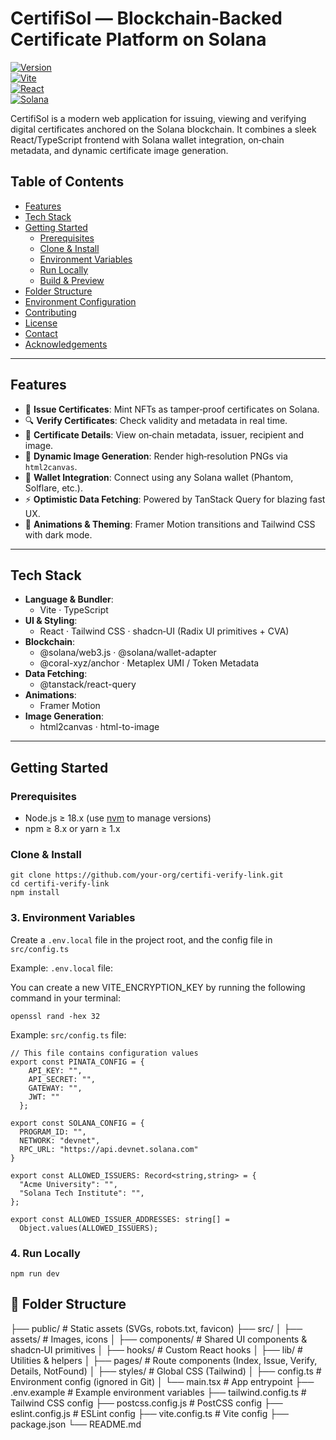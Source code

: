 # CertifiSol — Blockchain‑Backed Certificate Platform on Solana

[![Version](https://img.shields.io/badge/version-1.0.0-blue.svg)](https://github.com/your-org/certifi-verify-link)  
[![Vite](https://img.shields.io/badge/bundler-Vite-646cff)](https://vitejs.dev)  
[![React](https://img.shields.io/badge/framework-React-61dafb)](https://reactjs.org)  
[![Solana](https://img.shields.io/badge/blockchain-Solana-00FFA3)](https://solana.com)  

CertifiSol is a modern web application for issuing, viewing and verifying digital certificates anchored on the Solana blockchain. It combines a sleek React/TypeScript frontend with Solana wallet integration, on‑chain metadata, and dynamic certificate image generation.

## Table of Contents

- [Features](#features)   
- [Tech Stack](#tech-stack)  
- [Getting Started](#getting-started)  
  - [Prerequisites](#prerequisites)  
  - [Clone & Install](#clone--install)  
  - [Environment Variables](#environment-variables)  
  - [Run Locally](#run-locally)  
  - [Build & Preview](#build--preview)  
- [Folder Structure](#folder-structure)  
- [Environment Configuration](#environment-configuration)  
- [Contributing](#contributing)  
- [License](#license)  
- [Contact](#contact)  
- [Acknowledgements](#acknowledgements)  

---

## Features

- 🚀 **Issue Certificates**: Mint NFTs as tamper‑proof certificates on Solana.  
- 🔍 **Verify Certificates**: Check validity and metadata in real time.  
- 📄 **Certificate Details**: View on‑chain metadata, issuer, recipient and image.  
- 📸 **Dynamic Image Generation**: Render high‑resolution PNGs via `html2canvas`.  
- 🔑 **Wallet Integration**: Connect using any Solana wallet (Phantom, Solflare, etc.).  
- ⚡ **Optimistic Data Fetching**: Powered by TanStack Query for blazing fast UX.  
- 🎨 **Animations & Theming**: Framer Motion transitions and Tailwind CSS with dark mode.  

---

## Tech Stack

- **Language & Bundler**:  
  - Vite · TypeScript  
- **UI & Styling**:  
  - React · Tailwind CSS · shadcn‑UI (Radix UI primitives + CVA)  
- **Blockchain**:  
  - @solana/web3.js · @solana/wallet-adapter  
  - @coral-xyz/anchor · Metaplex UMI / Token Metadata  
- **Data Fetching**:  
  - @tanstack/react-query  
- **Animations**:  
  - Framer Motion  
- **Image Generation**:  
  - html2canvas · html-to-image  

---

## Getting Started

### Prerequisites

- Node.js ≥ 18.x (use [nvm](https://github.com/nvm-sh/nvm) to manage versions)  
- npm ≥ 8.x or yarn ≥ 1.x  

### Clone & Install
```
git clone https://github.com/your-org/certifi-verify-link.git
cd certifi-verify-link
npm install
```

### 3. Environment Variables

Create a `.env.local` file in the project root, and the config file in `src/config.ts`

Example: 
`.env.local` file:

You can create a new VITE_ENCRYPTION_KEY by running the following command in your terminal:
```
openssl rand -hex 32 
```

Example: 
`src/config.ts` file:

```
// This file contains configuration values
export const PINATA_CONFIG = {
    API_KEY: "",
    API_SECRET: "",
    GATEWAY: "",
    JWT: ""
  };

export const SOLANA_CONFIG = {
  PROGRAM_ID: "",
  NETWORK: "devnet",
  RPC_URL: "https://api.devnet.solana.com"
}

export const ALLOWED_ISSUERS: Record<string,string> = {
  "Acme University": "",
  "Solana Tech Institute": "",
};

export const ALLOWED_ISSUER_ADDRESSES: string[] =
  Object.values(ALLOWED_ISSUERS);

```

### 4. Run Locally

```
npm run dev
```

## 📁 Folder Structure

├── public/ # Static assets (SVGs, robots.txt, favicon)
├── src/
│ ├── assets/ # Images, icons
│ ├── components/ # Shared UI components & shadcn‑UI primitives
│ ├── hooks/ # Custom React hooks
│ ├── lib/ # Utilities & helpers
│ ├── pages/ # Route components (Index, Issue, Verify, Details, NotFound)
│ ├── styles/ # Global CSS (Tailwind)
│ ├── config.ts # Environment config (ignored in Git)
│ └── main.tsx # App entrypoint
├── .env.example # Example environment variables
├── tailwind.config.ts # Tailwind CSS config
├── postcss.config.js # PostCSS config
├── eslint.config.js # ESLint config
├── vite.config.ts # Vite config
├── package.json
└── README.md
